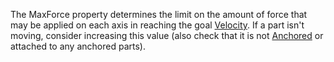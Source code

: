 The MaxForce property determines the limit on the amount of force that may be applied on each axis in reaching the goal [Velocity](https://developer.roblox.com/api-reference/property/BodyVelocity/Velocity). If a part isn't moving, consider increasing this value (also check that it is not [Anchored](https://developer.roblox.com/api-reference/property/BasePart/Anchored) or attached to any anchored parts).